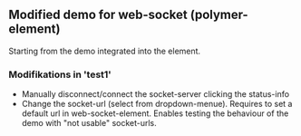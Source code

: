 ## Modified demo for web-socket (polymer-element)
Starting from the demo integrated into the element.
### Modifikations in 'test1'
* Manually disconnect/connect the socket-server clicking the status-info 
* Change the socket-url (select from dropdown-menue). Requires to set a default url in web-socket-element. Enables testing the behaviour of the demo with "not usable" socket-urls.

### 


